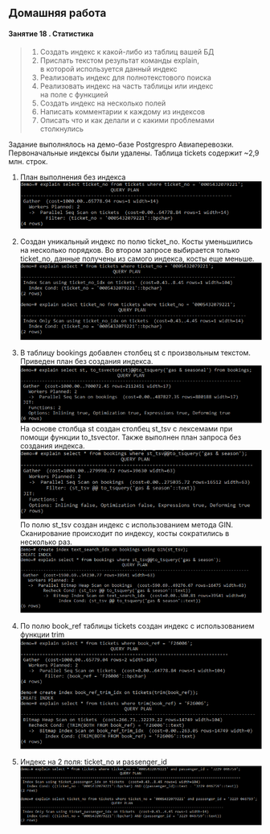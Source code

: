## Домашняя работа
#### Занятие 18 . Статистика
> 1.  Создать индекс к какой-либо из таблиц вашей БД
>2.  Прислать текстом результат команды explain,  
    в которой используется данный индекс
>3.  Реализовать индекс для полнотекстового поиска
>4.  Реализовать индекс на часть таблицы или индекс  
    на поле с функцией
>5.  Создать индекс на несколько полей
>6.  Написать комментарии к каждому из индексов
>7.  Описать что и как делали и с какими проблемами  
    столкнулись 

Задание выполнялось на демо-базе Postgrespro Авиаперевозки. Первоначальные индексы были удалены. Таблица tickets содержит ~2,9 млн. строк.

1.  План выполнения без индекса
![01](https://github.com/MaximM88/PGLessons202206/blob/main/18-1.png?raw=true)
2. Создан уникальный индекс по полю ticket_no. Косты уменьшились на несколько порядков. Во втором запросе выбирается только ticket_no, данные получены из самого индекса, косты еще меньше.
![01](https://github.com/MaximM88/PGLessons202206/blob/main/18-2.png?raw=true)          		        

3. В таблицу bookings добавлен столбец st с произвольным текстом. Приведен план без создания индекса.
![01](https://github.com/MaximM88/PGLessons202206/blob/main/18-4.png?raw=true)
На основе столбца st создан столбец st_tsv с лексемами при помощи функции to_tsvector. Также выполнен план запроса без создания индекса.
![01](https://github.com/MaximM88/PGLessons202206/blob/main/18-5.png?raw=true)
По полю st_tsv создан индекс с использованием метода GIN. Сканирование происходит по индексу, косты сократились в несколько раз.
![01](https://github.com/MaximM88/PGLessons202206/blob/main/18-6.png?raw=true)

4. По полю book_ref таблицы tickets создан индекс с использованием функции trim
![01](https://github.com/MaximM88/PGLessons202206/blob/main/18-7.png?raw=true)

5. Индекс на 2 поля: ticket_no и passenger_id ![01](https://github.com/MaximM88/PGLessons202206/blob/main/18-3.png?raw=true)


